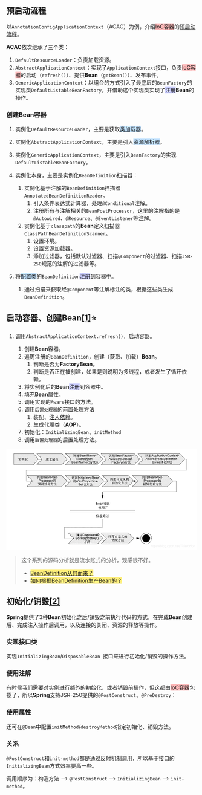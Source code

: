 ## 预启动流程

以`AnnotationConfigApplicationContext`（ACAC）为例，介绍<span style=background:#ffb8b8>IoC容器</span>的[预启动流程](https://mp.weixin.qq.com/s?__biz=MzA4ODI0MTIxOA==&mid=2257483769&idx=1&sn=9ba6435401f9a96c8bf7ae65894ab2a5&scene=21#wechat_redirect)。

**ACAC**依次继承了三个类：

1. `DefaultResourceLoader`：负责加载资源。
2. `AbstractApplicationContext`：实现了`ApplicationContext`接口，负责<span style=background:#ffb8b8>IoC容器</span>的启动（`refresh()`）、提供**Bean**（`getBean()`）、发布事件。
3. `GenericApplicationContext`：以组合的方式引入了最底层的`BeanFactory`的实现类`DefaultListableBeanFactory`，并借助这个实现类实现了<span style=background:#c9ccff>注册</span>**Bean**的操作。

### 创建Bean容器

1. 实例化`DefaultResourceLoader`，主要是获取<span style=background:#c2e2ff>类加载器</span>。
2. 实例化`AbstractApplicationContext`，主要是引入<span style=background:#c2e2ff>资源解析器</span>。
3. 实例化`GenericApplicationContext`，主要是引入`BeanFactory`的实现`DefaultListableBeanFactory`。
4. 实例化本身，主要是实例化`BeanDefinition`扫描器：

   1. 实例化基于注解的`BeanDefinition`扫描器`AnnotatedBeanDefinitionReader`。
      1. 引入条件表达式计算器，处理`@Conditional`注解。
      2. 注册所有与注解相关的`BeanPostProcessor`，这里的注解指的是`@Autowired`、`@Resource`、`@EventListener`等注解。
   2. 实例化基于`classpath`的**Bean**定义扫描器`ClassPathBeanDefinitionScanner`。
      1. 设置环境。
      2. 设置资源加载器。
      3. 添加过滤器，包括默认过滤器、扫描`@Component`的过滤器、扫描`JSR-250`规范的注解的过滤器等。
5. 将<span style=background:#c2e2ff>配置类</span>的`BeanDefinition`<span style=background:#c9ccff>注册</span>到容器中。
   1. 通过扫描来获取经`@Component`等注解标注的类，根据这些类生成`BeanDefinition`。



## 启动容器、创建Bean[[1]](https://blog.csdn.net/qq_18433441/article/details/81866142)⭐

1. 调用`AbstractApplicationContext.refresh()`，启动容器。

   1. 创建**Bean**容器。
   2. 遍历注册的`BeanDefinition`，创建（获取、加载）**Bean**。
      1. 判断是否为**FactoryBean**。
      2. 判断是否正在被创建，如果是则说明为多线程，或者发生了循环依赖。
   3. 将实例化后的**Bean**<span style=background:#c9ccff>注册</span>到容器中。
   4. 填充**Bean**属性。
   5. 调用实现的`Aware`接口的方法。
   6. 调用`后置处理器`的前置处理方法
      1. 装配、[注入依赖](https://zhuanlan.zhihu.com/p/138328035)。
      2. 生成代理类（**AOP**）。
   7. 初始化：`InitializingBean`、`initMethod`
   8. 调用`后置处理器`的后置处理方法。

![](../images/5/bean_lifecycle.png)

> 这个系列的源码分析就是流水账式的分析，观感很不好。
>
> - <span style=background:#ffee7c>[BeanDefinition从何而来？](https://mp.weixin.qq.com/s?__biz=MzA4ODI0MTIxOA==&mid=2257484189&idx=1&sn=2117d0151f9de4e48ff201ad8de27a23&scene=21#wechat_redirect)</span>
> - <span style=background:#ffee7c>[如何根据BeanDefinition生产Bean的？](https://mp.weixin.qq.com/s?__biz=MzA4ODI0MTIxOA==&mid=2257484591&idx=1&sn=ce92f4f1cf538d754c19708d7e7ae173&scene=21#wechat_redirect)</span>



## 初始化/销毁[[2]](https://segmentfault.com/a/1190000014105687)

**Spring**提供了3种**Bean**初始化之后/销毁之前执行代码的方式，在完成**Bean**创建后、完成注入操作后调用，以及连接的关闭、资源的释放等操作。

### 实现接口类

实现`InitializingBean`/`DisposableBean `接口来进行初始化/销毁的操作方法。

### 使用注解

有时候我们需要对实例进行额外的初始化、或者销毁前操作，但这都由<span style=background:#ffb8b8>IoC容器</span>包揽了，所以**Spring**支持JSR-250提供的`@PostConstruct`、`@PreDestroy`：

### 使用属性

还可在`@Bean`中配置`initMethod`/`destroyMethod`指定初始化、销毁方法。

### 关系

`@PostConstruct`和`init-method`都是通过反射机制调用，所以基于接口的`InitializingBean`方式效率要高一些。

调用顺序为：构造方法 --> `@PostConstruct` --> `InitializingBean` --> `init-method`。

